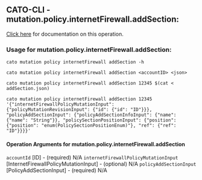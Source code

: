 
## CATO-CLI - mutation.policy.internetFirewall.addSection:
[Click here](https://api.catonetworks.com/documentation/#mutation-addSection) for documentation on this operation.

### Usage for mutation.policy.internetFirewall.addSection:

`cato mutation policy internetFirewall addSection -h`

`cato mutation policy internetFirewall addSection <accountID> <json>`

`cato mutation policy internetFirewall addSection 12345 $(cat < addSection.json)`

`cato mutation policy internetFirewall addSection 12345 '{"internetFirewallPolicyMutationInput": {"policyMutationRevisionInput": {"id": {"id": "ID"}}}, "policyAddSectionInput": {"policyAddSectionInfoInput": {"name": {"name": "String"}}, "policySectionPositionInput": {"position": {"position": "enum(PolicySectionPositionEnum)"}, "ref": {"ref": "ID"}}}}'`

#### Operation Arguments for mutation.policy.internetFirewall.addSection ####
`accountId` [ID] - (required) N/A 
`internetFirewallPolicyMutationInput` [InternetFirewallPolicyMutationInput] - (optional) N/A 
`policyAddSectionInput` [PolicyAddSectionInput] - (required) N/A 
